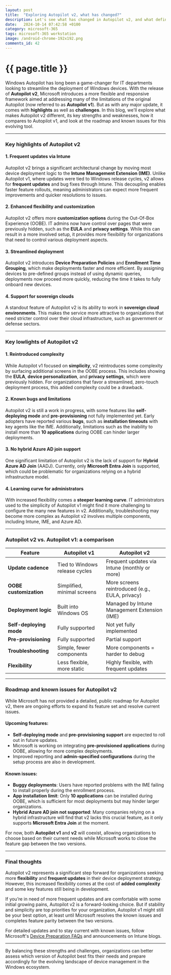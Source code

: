 ```yaml
---
layout: post
title:  "Exploring Autopilot v2, what has changed?"
description: Let's see what has changed in Autopilot v2, and what definitely still needs work
date:   2024-10-14 07:42:58 +0100
category: microsoft-365
tags: microsoft-365 workstation
image: /android-chrome-192x192.png
comments_id: 42
---
```

<h1>{{ page.title }}</h1>

Windows Autopilot has long been a game-changer for IT departments looking to streamline the deployment of Windows devices. With the release of **Autopilot v2**, Microsoft introduces a more flexible and responsive framework aimed at addressing many of the limitations of the original Autopilot (now referred to as **Autopilot v1**). But as with any major update, it comes with **highlights** as well as **challenges**. In this blog, we'll explore what makes Autopilot v2 different, its key strengths and weaknesses, how it compares to Autopilot v1, and look at the roadmap and known issues for this evolving tool.

---

### Key highlights of Autopilot v2

#### 1. Frequent updates via Intune
Autopilot v2 brings a significant architectural change by moving most device deployment logic to the **Intune Management Extension (IME)**. Unlike Autopilot v1, where updates were tied to Windows release cycles, v2 allows for **frequent updates** and bug fixes through Intune. This decoupling enables faster feature rollouts, meaning administrators can expect more frequent improvements and quicker resolutions to issues.

#### 2. Enhanced flexibility and customization
Autopilot v2 offers more **customization options** during the Out-Of-Box Experience (OOBE). IT admins now have control over pages that were previously hidden, such as the **EULA** and **privacy settings**. While this can result in a more involved setup, it provides more flexibility for organizations that need to control various deployment aspects.

#### 3. Streamlined deployment
Autopilot v2 introduces **Device Preparation Policies** and **Enrollment Time Grouping**, which make deployments faster and more efficient. By assigning devices to pre-defined groups instead of using dynamic queries, deployments now proceed more quickly, reducing the time it takes to fully onboard new devices.

#### 4. Support for sovereign clouds
A standout feature of Autopilot v2 is its ability to work in **sovereign cloud environments**. This makes the service more attractive to organizations that need stricter control over their cloud infrastructure, such as government or defense sectors.

---

### Key lowlights of Autopilot v2

#### 1. Reintroduced complexity
While Autopilot v1 focused on **simplicity**, v2 reintroduces some complexity by surfacing additional screens in the OOBE process. This includes showing the **EULA**, **device personalization**, and **privacy settings**, which were previously hidden. For organizations that favor a streamlined, zero-touch deployment process, this added complexity could be a drawback.

#### 2. Known bugs and limitations
Autopilot v2 is still a work in progress, with some features like **self-deploying mode** and **pre-provisioning** not fully implemented yet. Early adopters have reported various **bugs**, such as **installation timeouts** with key agents like the IME. Additionally, limitations such as the inability to install more than **10 applications** during OOBE can hinder larger deployments.

#### 3. No hybrid Azure AD join support
One significant limitation of Autopilot v2 is the lack of support for **Hybrid Azure AD Join** (AADJ). Currently, only **Microsoft Entra Join** is supported, which could be problematic for organizations relying on a hybrid infrastructure model.

#### 4. Learning curve for administrators
With increased flexibility comes a **steeper learning curve**. IT administrators used to the simplicity of Autopilot v1 might find it more challenging to configure the many new features in v2. Additionally, troubleshooting may become more complex as Autopilot v2 involves multiple components, including Intune, IME, and Azure AD.

---

### Autopilot v2 vs. Autopilot v1: a comparison

| **Feature**              | **Autopilot v1**                   | **Autopilot v2**                                 |
|--------------------------|------------------------------------|--------------------------------------------------|
| **Update cadence**        | Tied to Windows release cycles     | Frequent updates via Intune (monthly or more)     |
| **OOBE customization**    | Simplified, minimal screens        | More screens reintroduced (e.g., EULA, privacy)   |
| **Deployment logic**      | Built into Windows OS              | Managed by Intune Management Extension (IME)      |
| **Self-deploying mode**   | Fully supported                    | Not yet fully implemented                        |
| **Pre-provisioning**      | Fully supported                    | Partial support                                  |
| **Troubleshooting**       | Simple, fewer components           | More components = harder to debug                |
| **Flexibility**           | Less flexible, more static         | Highly flexible, with frequent updates            |

---

### Roadmap and known issues for Autopilot v2

While Microsoft has not provided a detailed, public roadmap for Autopilot v2, there are ongoing efforts to expand its feature set and resolve current issues.

#### Upcoming features:
- **Self-deploying mode** and **pre-provisioning support** are expected to roll out in future updates.
- Microsoft is working on integrating **pre-provisioned applications** during OOBE, allowing for more complex deployments.
- Improved reporting and **admin-specified configurations** during the setup process are also in development.

#### Known issues:
- **Buggy deployments**: Users have reported problems with the IME failing to install properly during the enrollment process.
- **App installation limit**: Only **10 applications** can be installed during OOBE, which is sufficient for most deployments but may hinder larger organizations.
- **Hybrid Azure AD join not supported**: Many companies relying on a hybrid infrastructure will find that v2 lacks this crucial feature, as it only supports **Microsoft Entra Join** at the moment.

For now, both **Autopilot v1** and **v2** will coexist, allowing organizations to choose based on their current needs while Microsoft works to close the feature gap between the two versions.

---

### Final thoughts

Autopilot v2 represents a significant step forward for organizations seeking more **flexibility** and **frequent updates** in their device deployment strategy. However, this increased flexibility comes at the cost of **added complexity** and some key features still being in development. 

If you’re in need of more frequent updates and are comfortable with some initial growing pains, Autopilot v2 is a forward-looking choice. But if stability and simplicity are top priorities for your organization, Autopilot v1 might still be your best option, at least until Microsoft resolves the known issues and completes feature parity between the two versions.

For detailed updates and to stay current with known issues, follow Microsoft's [Device Preparation FAQs](https://learn.microsoft.com/en-us/autopilot/device-preparation/faq) and announcements on Intune blogs.

---

By balancing these strengths and challenges, organizations can better assess which version of Autopilot best fits their needs and prepare accordingly for the evolving landscape of device management in the Windows ecosystem.

